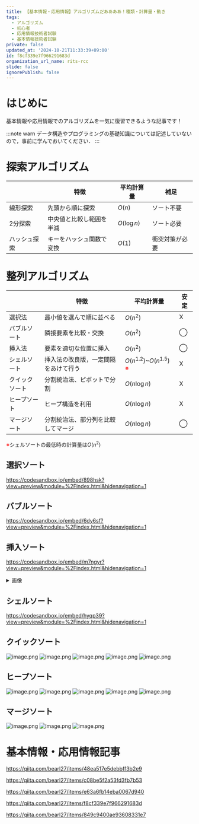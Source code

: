 ```yaml
---
title: 【基本情報・応用情報】アルゴリズムだああああ！種類・計算量・動き
tags:
  - アルゴリズム
  - 初心者
  - 応用情報技術者試験
  - 基本情報技術者試験
private: false
updated_at: '2024-10-21T11:33:39+09:00'
id: f8cf339e7f966291683d
organization_url_name: rits-rcc
slide: false
ignorePublish: false
---
```

# はじめに
基本情報や応用情報でのアルゴリズムを一気に復習できるような記事です！

:::note warn
データ構造やプログラミングの基礎知識については記述していないので，事前に学んでおいてください．
:::

# 探索アルゴリズム

| | 特徴                           | 平均計算量          | 補足  |
|------------|--------------------------------|-----------------|-------|
| 線形探索   | 先頭から順に探索               | $O(n)$            | ソート不要 |
| 2分探索    | 中央値と比較し範囲を半減       | $O(\log n)$        | ソート必要 |
| ハッシュ探索| キーをハッシュ関数で変換      | $O(1)$       | 衝突対策が必要  |


# 整列アルゴリズム
|    | 特徴                           | 平均計算量          | 安定   |
|--------------|-----------|-------------|----------------|
| 選択法       | 最小値を選んで順に並べる       | $O(n^{2})$          | X |
| バブルソート | 隣接要素を比較・交換           | $O(n^{2})$          | ◯ |
| 挿入法       | 要素を適切な位置に挿入         | $O(n^{2})$          | ◯ |
| シェルソート  | 挿入法の改良版，一定間隔をあけて行う   | $O(n^{1.2})$~$O(n^{1.5})$ <font color="red">※</font>|X |
| クイックソート| 分割統治法、ピボットで分割  | $O(n\log n)$ | X |
| ヒープソート | ヒープ構造を利用               | $O(n\log n)$     | X |
| マージソート | 分割統治法、部分列を比較してマージ     | $O(n\log n)$      | ◯|

<font color="red">※</font>シェルソートの最低時の計算量は$O(n^{2})$

## 選択ソート

https://codesandbox.io/embed/898hsk?view=preview&module=%2Findex.html&hidenavigation=1

## バブルソート

https://codesandbox.io/embed/6dy6sf?view=preview&module=%2Findex.html&hidenavigation=1

## 挿入ソート

https://codesandbox.io/embed/m7ngyr?view=preview&module=%2Findex.html&hidenavigation=1
 

<details><summary>画像</summary>

![image.png](https://qiita-image-store.s3.ap-northeast-1.amazonaws.com/0/3748983/c4a10a3b-c599-aa30-df0e-4053704aca0c.png)
![image.png](https://qiita-image-store.s3.ap-northeast-1.amazonaws.com/0/3748983/655bb99e-2fc8-b8c1-5095-2a9e575fb575.png)
![image.png](https://qiita-image-store.s3.ap-northeast-1.amazonaws.com/0/3748983/f56657e8-b04a-807c-0ae7-1860978edf2a.png)
![image.png](https://qiita-image-store.s3.ap-northeast-1.amazonaws.com/0/3748983/40779a1d-40e3-8ac2-f01c-3fb23a975de9.png)
![image.png](https://qiita-image-store.s3.ap-northeast-1.amazonaws.com/0/3748983/a24ea680-ca6c-6778-5028-ee67f4948cb2.png)
![image.png](https://qiita-image-store.s3.ap-northeast-1.amazonaws.com/0/3748983/0a85c9e8-6a35-d9bc-bd34-a1d58a12196f.png)
![image.png](https://qiita-image-store.s3.ap-northeast-1.amazonaws.com/0/3748983/a6125223-54d4-08bb-2fbe-833eee3c3ed6.png)
![image.png](https://qiita-image-store.s3.ap-northeast-1.amazonaws.com/0/3748983/78836156-e912-83cc-b1dd-882d68fe94da.png)
</details>

## シェルソート

https://codesandbox.io/embed/hyqp39?view=preview&module=%2Findex.html&hidenavigation=1

## クイックソート
![image.png](https://qiita-image-store.s3.ap-northeast-1.amazonaws.com/0/3748983/8322ae38-eff6-c70f-b41e-a5da4009afd5.png)
![image.png](https://qiita-image-store.s3.ap-northeast-1.amazonaws.com/0/3748983/0cd6b00a-8a53-35f9-d11b-bf8afe319a28.png)
![image.png](https://qiita-image-store.s3.ap-northeast-1.amazonaws.com/0/3748983/0dfbd440-eeae-51ea-ee55-ec083263c62b.png)
![image.png](https://qiita-image-store.s3.ap-northeast-1.amazonaws.com/0/3748983/ce19ad75-d903-c5fb-42e1-325ce1faa59e.png)
![image.png](https://qiita-image-store.s3.ap-northeast-1.amazonaws.com/0/3748983/02aea544-ceb9-f249-de60-9fff210633d9.png)

## ヒープソート
![image.png](https://qiita-image-store.s3.ap-northeast-1.amazonaws.com/0/3748983/187794bb-55a7-463f-0821-188d97118b63.png)
![image.png](https://qiita-image-store.s3.ap-northeast-1.amazonaws.com/0/3748983/9b2c9ed4-2f54-d599-8c57-c64b5912b0b8.png)
![image.png](https://qiita-image-store.s3.ap-northeast-1.amazonaws.com/0/3748983/029bb8ee-b999-50bf-ab5b-e1ef59a3a9e6.png)
![image.png](https://qiita-image-store.s3.ap-northeast-1.amazonaws.com/0/3748983/c6d1b383-b1f5-d2bb-7e5c-e95c7c024715.png)
![image.png](https://qiita-image-store.s3.ap-northeast-1.amazonaws.com/0/3748983/76c7b852-046e-d6fc-e1d5-b1c102ad1a2d.png)

## マージソート
![image.png](https://qiita-image-store.s3.ap-northeast-1.amazonaws.com/0/3748983/3ecfe9aa-b5b6-216f-65ef-a0f286228441.png)
![image.png](https://qiita-image-store.s3.ap-northeast-1.amazonaws.com/0/3748983/76597fdc-c95f-14fb-168a-8e5159791715.png)
![image.png](https://qiita-image-store.s3.ap-northeast-1.amazonaws.com/0/3748983/b77c6969-df9b-d6e4-e492-0fa837647d80.png)

# 基本情報・応用情報記事

https://qiita.com/bearl27/items/48ea517e5debbff3b2e9

https://qiita.com/bearl27/items/c08be5f2a53fd3fb7b53

https://qiita.com/bearl27/items/e63a6fb14eba0067d940

https://qiita.com/bearl27/items/f8cf339e7f966291683d

https://qiita.com/bearl27/items/849c9400ae93608331e7
